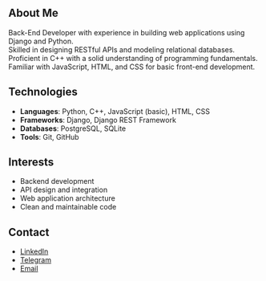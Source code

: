 ## About Me

Back-End Developer with experience in building web applications using Django and Python.  
Skilled in designing RESTful APIs and modeling relational databases.  
Proficient in C++ with a solid understanding of programming fundamentals.  
Familiar with JavaScript, HTML, and CSS for basic front-end development.

## Technologies

- **Languages**: Python, C++, JavaScript (basic), HTML, CSS  
- **Frameworks**: Django, Django REST Framework  
- **Databases**: PostgreSQL, SQLite  
- **Tools**: Git, GitHub

## Interests

- Backend development  
- API design and integration  
- Web application architecture  
- Clean and maintainable code

## Contact

- [LinkedIn](https://www.linkedin.com/in/seyed-amir-hosseini-b4b863358)  
- [Telegram](https://t.me/SydAmirHoseini)  
- [Email](mailto:seyedamirhosseeini@gmail.com)
